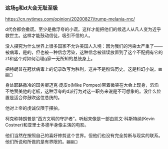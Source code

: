 ### 这场g和d大会无耻至极
https://cn.nytimes.com/opinion/20200827/trump-melania-rnc/

d代会都会撒谎。至少是撒浮夸的小谎。这样才能把他们的候选人从凡人变为近乎救世主。这样才能鼓动信徒，吸引不信的人。

没人探究为什么世界上很多国家不允许美国人入境：因为我们的污染太严重了——被病毒，是的，但也被一种信念污染，这种信念被错误放置到了这个不配拥有它的zf和这个对如何治理g家一无所知的总统身上。

把特朗普在冠状病毒上的记录改写为胜利，这并不是粉饰历史。这是科幻小说。`龖龖囗`

身处耶路撒冷的国务卿迈克·庞皮o(Mike Pompeo)带着微笑在大会上现身，滔滔不绝赞美他的老板，这种浮夸的d派行为对这一职务来说是不可想象的。没什么位置是适合你鼓吹这位总统的。

他对上帝的虔诚仅限于摆拍，

柯克称特朗普是“西方文明的守护者”。听起来像是一部由凯文·科斯特纳(Kevin Costner)和亚里士多德半身像主演的电影。

他们当然在按照自己的喜好修剪这个世界。但他们也没有完全剪断与现实的联系。他们所说和所做的是有界限的。`龖龖囗`
